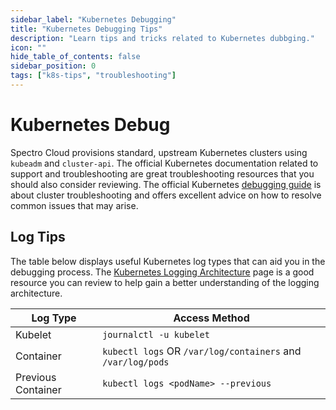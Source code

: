 ```yaml
---
sidebar_label: "Kubernetes Debugging"
title: "Kubernetes Debugging Tips"
description: "Learn tips and tricks related to Kubernetes dubbging."
icon: ""
hide_table_of_contents: false
sidebar_position: 0
tags: ["k8s-tips", "troubleshooting"]
---
```


# Kubernetes Debug

Spectro Cloud provisions standard, upstream Kubernetes clusters using `kubeadm` and `cluster-api`. The official
Kubernetes documentation related to support and troubleshooting are great troubleshooting resources that you should also
consider reviewing. The official Kubernetes
[debugging guide](https://kubernetes.io/docs/tasks/debug-application-cluster/debug-cluster) is about cluster
troubleshooting and offers excellent advice on how to resolve common issues that may arise.

## Log Tips

The table below displays useful Kubernetes log types that can aid you in the debugging process. The
[Kubernetes Logging Architecture](https://kubernetes.io/docs/concepts/cluster-administration/logging/) page is a good
resource you can review to help gain a better understanding of the logging architecture.

| **Log Type**       | **Access Method**                                           |
| ------------------ | ----------------------------------------------------------- |
| Kubelet            | `journalctl -u kubelet`                                     |
| Container          | `kubectl logs` OR `/var/log/containers` and `/var/log/pods` |
| Previous Container | `kubectl logs <podName> --previous`                         |
